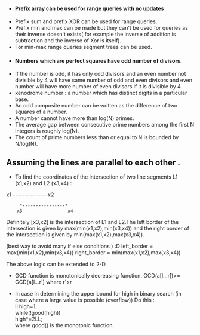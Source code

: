 * #### Prefix array can be used for range queries with no updates
* Prefix sum and prefix XOR can be used for range queries.
* Prefix min and max can be made but they can't be used for queries as their inverse doesn't exists( for example the inverse of addition is subtraction and the inverse of Xor is itself).
* For min-max range queries segment trees can be used.
* #### Numbers which are perfect squares have odd number of divisors.
* If the number is odd, it has only odd divisors and an even number not divisible by 4 will have same number of odd and even divisors and even number will have more number of even divisors if it is divisible by 4. 
* xenodrome number : a number which has distinct digits in a particular base.
* An odd composite number can be written as the difference of two squares of a number.
* A number cannot have more than log(N) primes.
* The average gap between consecutive prime numbers among the first N integers is roughly log(N).
* The count of prime numbers less than or equal to N is bounded by N/log(N). 

 ## Assuming the lines are parallel to each other .
* To find the coordinates of the intersection of two line segments L1 (x1,x2) and L2 (x3,x4) :

x1 *--------------* x2

         *----------------*
        x3                 x4
        
        
Definitely [x3,x2] is the intersection of L1 and L2.The left border of the intersection is given by max(min(x1,x2),min(x3,x4)) and the right border of the intersection is given by min(max(x1,x2),max(x3,x4)).
 
 (best way to avoid many if else conditions )  :D
left_border   = max(min(x1,x2),min(x3,x4))
right_border  = min(max(x1,x2),max(x3,x4))


The above logic can be extended to 2-D.


* GCD function is monotonically decreasing function.
GCD(a[l...r])>= GCD(a[l...r'] where r'>r

* In case in determining the upper bound for high in binary search (in case where a large value is possible (overflow))
  Do this :  <br>
  ll high=1; <br>
  while(!good(high)) <br>
        high*=2LL; <br>
  where good() is the monotonic function. <br>



 
 
 
